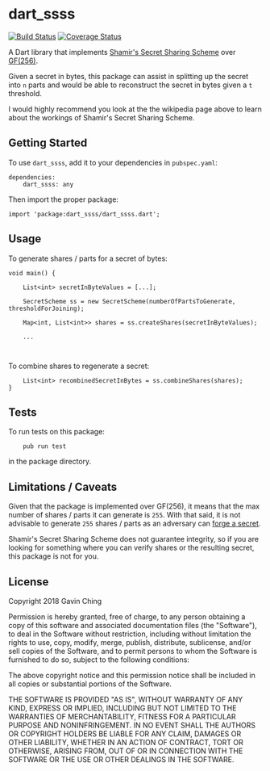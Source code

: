 # dart_ssss 

[![Build Status](https://travis-ci.org/gching/dart_ssss.svg?branch=master)](https://travis-ci.org/gching/dart_ssss)
[![Coverage Status](https://coveralls.io/repos/github/gching/dart_ssss/badge.svg?branch=master)](https://coveralls.io/github/gching/dart_ssss?branch=master)

A Dart library that implements [Shamir's Secret Sharing Scheme](https://en.wikipedia.org/wiki/Shamir%27s_Secret_Sharing) 
over [GF(256)](https://web.archive.org/web/20200210045659/http://www.cs.utsa.edu/~wagner/laws/FFM.html).

Given a secret in bytes, this package can assist in splitting up the secret into `n` parts and would be able to 
reconstruct the secret in bytes given a `t` threshold.

I would highly recommend you look at the the wikipedia page above to learn about the workings of Shamir's Secret Sharing
Scheme.

## Getting Started

To use `dart_ssss`, add it to your dependencies in `pubspec.yaml`:

```
dependencies:
    dart_ssss: any
```

Then import the proper package:

```
import 'package:dart_ssss/dart_ssss.dart';
```


## Usage 

To generate shares / parts for a secret of bytes:

```
void main() {
    
    List<int> secretInByteValues = [...];
    
    SecretScheme ss = new SecretScheme(numberOfPartsToGenerate, thresholdForJoining);
    
    Map<int, List<int>> shares = ss.createShares(secretInByteValues);
    
    ...
      
     
```

To combine shares to regenerate a secret:

```
    List<int> recombinedSecretInBytes = ss.combineShares(shares);
}
```

## Tests

To run tests on this package:

```
    pub run test 
```

in the package directory.


## Limitations / Caveats

Given that the package is implemented over GF(256), it means that the max number of shares / parts it can generate is 
`255`. With that said, it is not advisable to generate `255` shares / parts as an adversary can 
[forge a secret](https://crypto.stackexchange.com/questions/54578/how-to-forge-a-shamir-secret-share).    

Shamir's Secret Sharing Scheme does not guarantee integrity, so if you are looking for something where you can verify
shares or the resulting secret, this package is not for you.

## License

Copyright 2018 Gavin Ching

Permission is hereby granted, free of charge, to any person obtaining a copy of this software and associated documentation files (the "Software"), to deal in the Software without restriction, including without limitation the rights to use, copy, modify, merge, publish, distribute, sublicense, and/or sell copies of the Software, and to permit persons to whom the Software is furnished to do so, subject to the following conditions:

The above copyright notice and this permission notice shall be included in all copies or substantial portions of the Software.

THE SOFTWARE IS PROVIDED "AS IS", WITHOUT WARRANTY OF ANY KIND, EXPRESS OR IMPLIED, INCLUDING BUT NOT LIMITED TO THE WARRANTIES OF MERCHANTABILITY, FITNESS FOR A PARTICULAR PURPOSE AND NONINFRINGEMENT. IN NO EVENT SHALL THE AUTHORS OR COPYRIGHT HOLDERS BE LIABLE FOR ANY CLAIM, DAMAGES OR OTHER LIABILITY, WHETHER IN AN ACTION OF CONTRACT, TORT OR OTHERWISE, ARISING FROM, OUT OF OR IN CONNECTION WITH THE SOFTWARE OR THE USE OR OTHER DEALINGS IN THE SOFTWARE.


